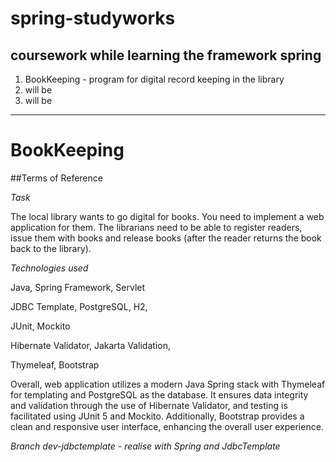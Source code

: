 # spring-studyworks
coursework while learning the framework spring
---
1. BookKeeping - program for digital record keeping in the library
2. will be
3. will be
---
# BookKeeping
##Terms of Reference

*Task*

The local library wants to go digital for books. You need to implement a web application for them. The librarians need to be able to register readers, issue them with books and release books (after the reader returns the book back to the library).

*Technologies used*

Java, Spring Framework, Servlet

JDBC Template, PostgreSQL, H2,

JUnit, Mockito

Hibernate Validator, Jakarta Validation,

Thymeleaf, Bootstrap


Overall, web application utilizes a modern Java Spring stack with Thymeleaf for templating and PostgreSQL as the database. It ensures data integrity and validation through the use of Hibernate Validator, and testing is facilitated using JUnit 5 and Mockito. Additionally, Bootstrap provides a clean and responsive user interface, enhancing the overall user experience.

*Branch dev-jdbctemplate - realise with Spring and JdbcTemplate*

